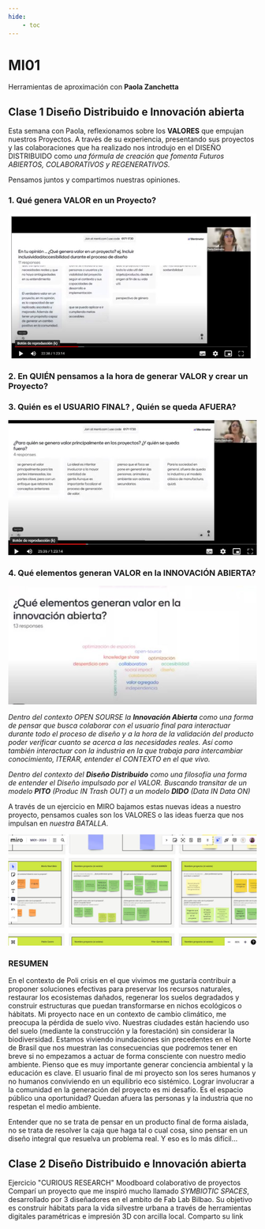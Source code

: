 ```yaml
---
hide:
    - toc
---
```


# MI01 

Herramientas de aproximación con **Paola Zanchetta**

##  Clase 1 **Diseño Distribuido e Innovación abierta**


Esta semana con Paola,  reflexionamos sobre  los **VALORES** que empujan nuestros Proyectos.
A través de su experiencia, presentando sus proyectos y las colaboraciones que ha realizado nos introdujo en el DISEÑO DISTRIBUIDO como *una fórmula  de creación que fomenta Futuros ABIERTOS, COLABORATIVOS y REGENERATIVOS.*

Pensamos juntos y compartimos nuestras opiniones.

### 1.	Qué genera VALOR en un Proyecto?

![](../images/MI01/EJ1.JPG)

### 2. En QUIÉN pensamos a la hora de generar VALOR y crear un Proyecto? 

### 3. Quién es el USUARIO FINAL? , Quién se queda AFUERA?

![](../images/MI01/EJ1b.JPG)

### 4. Qué elementos generan VALOR en la INNOVACIÓN ABIERTA?

![](../images/MI01/EJ1c.JPG)

*Dentro del contexto OPEN SOURSE  la **Innovación Abierta** como una forma de pensar que busca colaborar con el usuario final para interactuar durante todo el proceso de diseño y a la hora de la validación del producto poder verificar cuanto se acerca a las necesidades reales.  Así como también interactuar con la industria en la que trabaja para intercambiar conocimiento, ITERAR,  entender el CONTEXTO en el que vivo.*  

*Dentro del contexto del **Diseño Distribuido**  como una filosofía una forma de entender el Diseño impulsado por el VALOR. Buscando transitar de un modelo **PITO** (Produc IN Trash OUT) a un modelo **DIDO** (Data IN Data ON)*

A través de un ejercicio en MIRO bajamos estas nuevas ideas a nuestro proyecto, pensamos cuales son los VALORES o las ideas fuerza que nos impulsan en *nuestra BATALLA*.

![](../images/MI01/EJ2.JPG)

### RESUMEN

En el contexto de Poli crisis en el que vivimos me gustaría contribuir a proponer soluciones efectivas para preservar los recursos naturales, restaurar los ecosistemas dañados, regenerar los suelos degradados y construir estructuras que puedan transformarse en nichos ecológicos o hábitats.  Mi proyecto nace en un contexto de cambio climático,  me preocupa la pérdida de suelo vivo. Nuestras ciudades están haciendo uso del suelo (mediante la construcción y la forestación) sin considerar la biodiversidad.  Estamos viviendo inundaciones sin precedentes en el Norte de Brasil que nos muestran las consecuencias que podremos tener en breve si no empezamos a actuar de forma consciente con nuestro medio ambiente. Pienso que es muy importante generar conciencia ambiental y la educación es clave.
El usuario final de mi proyecto son los seres humanos y no humanos conviviendo en un  equilibrio eco sistémico. Lograr involucrar a la comunidad en la generación del proyecto es mi desafío.  Es el espacio público una oportunidad? 
Quedan afuera las personas y la industria que no respetan el medio ambiente.

Entender que no se trata de pensar en un producto final de forma aislada, no se trata de resolver la caja que haga tal o cual cosa, sino pensar en un diseño integral que resuelva un problema real. Y eso es lo más difícil...

##  Clase 2 **Diseño Distribuido e Innovación abierta**

Ejercicio "CURIOUS RESEARCH"
Moodboard colaborativo de proyectos
Comparí un proyecto que me inspiró mucho llamado *SYMBIOTIC SPACES*, desarrollado por 3 diseñadores en el ambito de Fab Lab Bilbao. Su objetivo es construir hábitats para la vida silvestre urbana a través de herramientas digitales paramétricas e impresión 3D con arcilla local.
Comparto su link **[](https://espacioopen.com/symbiotic-spaces-impresion-3d-para-crear-habitats-salvajes%ef%bf%bc/)**

